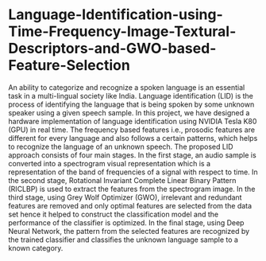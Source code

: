 # Language-Identification-using-Time-Frequency-Image-Textural-Descriptors-and-GWO-based-Feature-Selection
An ability to categorize and recognize a spoken language is an essential task in a multi-lingual society like India. Language identification (LID) is the process of identifying the language that is being spoken by some unknown speaker using a given speech sample. In this project, we have designed a hardware implementation of language identification using NVIDIA Tesla K80 (GPU) in real time. The frequency based features i.e., prosodic features are different for every language and also follows a certain patterns, which helps to recognize the language of an unknown speech. The proposed LID approach consists of four main stages. In the first stage, an audio sample is converted into a spectrogram visual representation which is a representation of the band of frequencies of a signal with respect to time. In the second stage, Rotational Invariant Complete Linear Binary Pattern (RICLBP) is used to extract the features from the spectrogram image. In the third stage, using Grey Wolf Optimizer (GWO), irrelevant and redundant features are removed and only optimal features are selected from the data set hence it helped to construct the classification model and the performance of the classifier is optimized. In the final stage, using Deep Neural Network, the pattern from the selected features are recognized by the trained classifier and classifies the unknown language sample to a known category.
